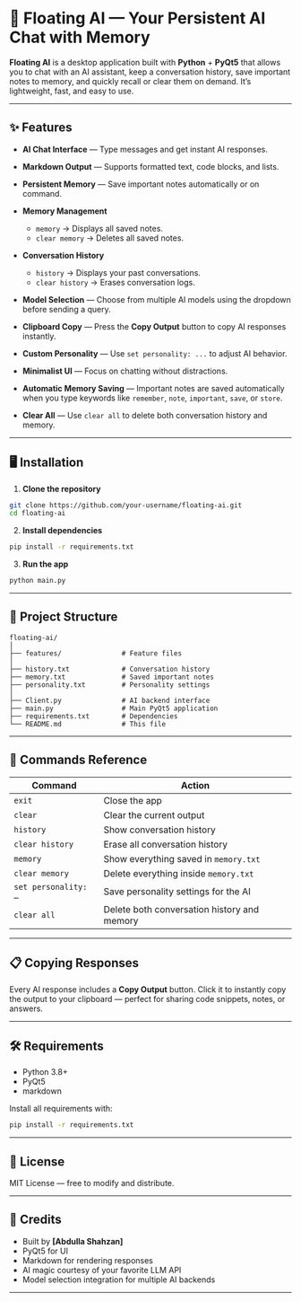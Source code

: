 # 🧠 Floating AI — Your Persistent AI Chat with Memory

**Floating AI** is a desktop application built with **Python** + **PyQt5** that allows you to chat with an AI assistant, keep a conversation history, save important notes to memory, and quickly recall or clear them on demand.
It’s lightweight, fast, and easy to use.

---

## ✨ Features

* **AI Chat Interface** — Type messages and get instant AI responses.
* **Markdown Output** — Supports formatted text, code blocks, and lists.
* **Persistent Memory** — Save important notes automatically or on command.
* **Memory Management**

  * `memory` → Displays all saved notes.
  * `clear memory` → Deletes all saved notes.
* **Conversation History**

  * `history` → Displays your past conversations.
  * `clear history` → Erases conversation logs.
* **Model Selection** — Choose from multiple AI models using the dropdown before sending a query.
* **Clipboard Copy** — Press the **Copy Output** button to copy AI responses instantly.
* **Custom Personality** — Use `set personality: ...` to adjust AI behavior.
* **Minimalist UI** — Focus on chatting without distractions.
* **Automatic Memory Saving** — Important notes are saved automatically when you type keywords like `remember`, `note`, `important`, `save`, or `store`.
* **Clear All** — Use `clear all` to delete both conversation history and memory.

---

## 🖥 Installation

1. **Clone the repository**

```bash
git clone https://github.com/your-username/floating-ai.git
cd floating-ai
```

2. **Install dependencies**

```bash
pip install -r requirements.txt
```

3. **Run the app**

```bash
python main.py
```

---

## 📂 Project Structure

```
floating-ai/
│
├── features/               # Feature files
│
├── history.txt             # Conversation history
├── memory.txt              # Saved important notes
├── personality.txt         # Personality settings
│
├── Client.py               # AI backend interface
├── main.py                 # Main PyQt5 application
├── requirements.txt        # Dependencies
└── README.md               # This file
```

---

## 📜 Commands Reference

| Command              | Action                                      |
| -------------------- | ------------------------------------------- |
| `exit`               | Close the app                               |
| `clear`              | Clear the current output                    |
| `history`            | Show conversation history                   |
| `clear history`      | Erase all conversation history              |
| `memory`             | Show everything saved in `memory.txt`       |
| `clear memory`       | Delete everything inside `memory.txt`       |
| `set personality: …` | Save personality settings for the AI        |
| `clear all`          | Delete both conversation history and memory |

---

## 📋 Copying Responses

Every AI response includes a **Copy Output** button. Click it to instantly copy the output to your clipboard — perfect for sharing code snippets, notes, or answers.

---

## 🛠 Requirements

* Python 3.8+
* PyQt5
* markdown

Install all requirements with:

```bash
pip install -r requirements.txt
```

---

## 📄 License

MIT License — free to modify and distribute.

---

## 🙌 Credits

* Built by **\[Abdulla Shahzan]**
* PyQt5 for UI
* Markdown for rendering responses
* AI magic courtesy of your favorite LLM API
* Model selection integration for multiple AI backends

---
